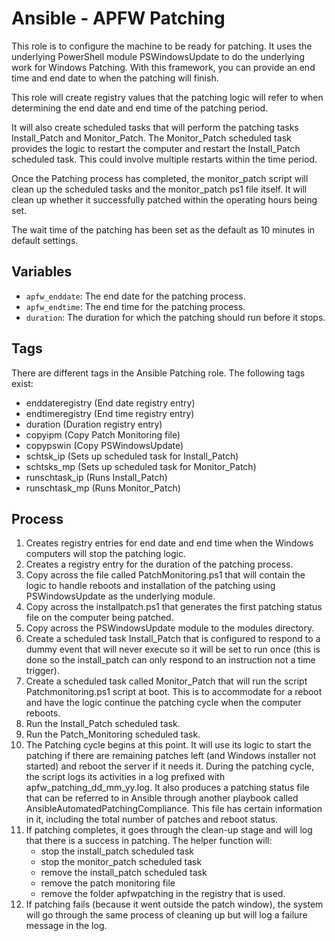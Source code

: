 # Ansible - APFW Patching

This role is to configure the machine to be ready for patching. It uses the underlying PowerShell module PSWindowsUpdate to do the underlying work for Windows Patching. With this framework, you can provide an end time and end date to when the patching will finish.

This role will create registry values that the patching logic will refer to when determining the end date and end time of the patching period.

It will also create scheduled tasks that will perform the patching tasks Install_Patch and Monitor_Patch. The Monitor_Patch scheduled task provides the logic to restart the computer and restart the Install_Patch scheduled task. This could involve multiple restarts within the time period.

Once the Patching process has completed, the monitor_patch script will clean up the scheduled tasks and the monitor_patch ps1 file itself. It will clean up whether it successfully patched within the operating hours being set.

The wait time of the patching has been set as the default as 10 minutes in default settings.

## Variables
- `apfw_enddate`: The end date for the patching process.
- `apfw_endtime`: The end time for the patching process.
- `duration`: The duration for which the patching should run before it stops.

## Tags
There are different tags in the Ansible Patching role. The following tags exist:
* enddateregistry (End date registry entry) 
* endtimeregistry (End time registry entry)
* duration (Duration registry entry)
* copyipm (Copy Patch Monitoring file) 
* copypswin (Copy PSWindowsUpdate)
* schtsk_ip (Sets up scheduled task for Install_Patch)
* schtsks_mp (Sets up scheduled task for Monitor_Patch)
* runschtask_ip (Runs Install_Patch)
* runschtask_mp (Runs Monitor_Patch)

## Process
1. Creates registry entries for end date and end time when the Windows computers will stop the patching logic.
2. Creates a registry entry for the duration of the patching process.
3. Copy across the file called PatchMonitoring.ps1 that will contain the logic to handle reboots and installation of the patching using PSWindowsUpdate as the underlying module.
4. Copy across the installpatch.ps1 that generates the first patching status file on the computer being patched.
5. Copy across the PSWindowsUpdate module to the modules directory.
6. Create a scheduled task Install_Patch that is configured to respond to a dummy event that will never execute so it will be set to run once (this is done so the install_patch can only respond to an instruction not a time trigger).
7. Create a scheduled task called Monitor_Patch that will run the script Patchmonitoring.ps1 script at boot. This is to accommodate for a reboot and have the logic continue the patching cycle when the computer reboots.
8. Run the Install_Patch scheduled task.
9. Run the Patch_Monitoring scheduled task.
10. The Patching cycle begins at this point. It will use its logic to start the patching if there are remaining patches left (and Windows installer not started) and reboot the server if it needs it. During the patching cycle, the script logs its activities in a log prefixed with apfw_patching_dd_mm_yy.log. It also produces a patching status file that can be referred to in Ansible through another playbook called AnsibleAutomatedPatchingCompliance. This file has certain information in it, including the total number of patches and reboot status.
11. If patching completes, it goes through the clean-up stage and will log that there is a success in patching. The helper function will:
    * stop the install_patch scheduled task 
    * stop the monitor_patch scheduled task
    * remove the install_patch scheduled task
    * remove the patch monitoring file 
    * remove the folder apfwpatching in the registry that is used.
12. If patching fails (because it went outside the patch window), the system will go through the same process of cleaning up but will log a failure message in the log.
